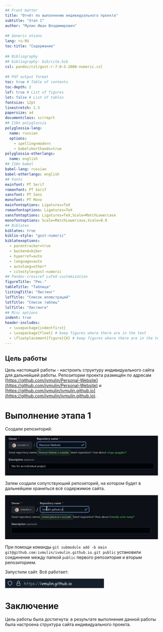 ```yaml
---
## Front matter
title: "Отчёт по выполнению индивидуального проекта"
subtitle: "Этап 1"
author: "Мулин Иван Владимирович"

## Generic otions
lang: ru-RU
toc-title: "Содержание"

## Bibliography
## bibliography: bib/cite.bib
csl: pandoc/csl/gost-r-7-0-5-2008-numeric.csl

## Pdf output format
toc: true # Table of contents
toc-depth: 2
lof: true # List of figures
lot: false # List of tables
fontsize: 12pt
linestretch: 1.5
papersize: a4
documentclass: scrreprt
## I18n polyglossia
polyglossia-lang:
  name: russian
  options:
	- spelling=modern
	- babelshorthands=true
polyglossia-otherlangs:
  name: english
## I18n babel
babel-lang: russian
babel-otherlangs: english
## Fonts
mainfont: PT Serif
romanfont: PT Serif
sansfont: PT Sans
monofont: PT Mono
mainfontoptions: Ligatures=TeX
romanfontoptions: Ligatures=TeX
sansfontoptions: Ligatures=TeX,Scale=MatchLowercase
monofontoptions: Scale=MatchLowercase,Scale=0.9
## Biblatex
biblatex: true
biblio-style: "gost-numeric"
biblatexoptions:
  - parentracker=true
  - backend=biber
  - hyperref=auto
  - language=auto
  - autolang=other*
  - citestyle=gost-numeric
## Pandoc-crossref LaTeX customization
figureTitle: "Рис."
tableTitle: "Таблица"
listingTitle: "Листинг"
lofTitle: "Список иллюстраций"
lotTitle: "Список таблиц"
lolTitle: "Листинги"
## Misc options
indent: true
header-includes:
  - \usepackage{indentfirst}
  - \usepackage{float} # keep figures where there are in the text
  - \floatplacement{figure}{H} # keep figures where there are in the text
---
```


## Цель работы
Цель настоящей работы - настроить структуру индивидуального сайта для дальнейшей работы. Репозитории проекта размещён по адресам [https://github.com/ivmulin/Personal-Website](https://github.com/ivmulin/Personal-Website) и [https://github.com/ivmulin/ivmulin.github.io](https://github.com/ivmulin/ivmulin.github.io).

# Выполнение этапа 1

Создали репозиторий:

![Создание репозитория](image/Рис.%201.png "Создание репозитория")

Затем создали сопутствуюший репозиторий, на котором будет в дальнейшем храниться всё содержимое сайта.

![Создание вспомогательного репозитория](image/Рис.%202.png "Создание вспомогательного репозитория")

При помощи команды `git submodule add -b main git@github.com:ivmulin/ivmulin.github.io.git public` установили соединение между папкой `public` первого репозитория и вторым репозиторием.

Запустили сайт. Всё работает:

![Проверка работы сайта](image/Рис.%203.png "Проверка работы сайта")

# Заключение
Цель работы была достигнута: в результате выполнения данной работы была настроена структура сайта индивидуального проекта.